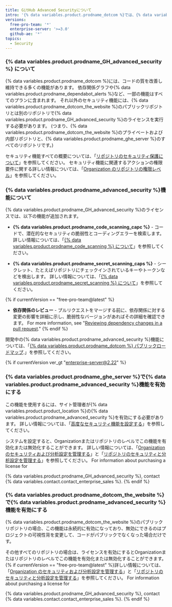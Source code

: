 ```yaml
---
title: GitHub Advanced Securityについて
intro: '{% data variables.product.prodname_dotcom %}では、{% data variables.product.prodname_advanced_security %}ライセンスのもとでセキュリティ機能がさらに強化されます。 これらの機能は、{% data variables.product.prodname_dotcom_the_website %}のパブリックリポジトリに対しても有効になります。'
versions:
  free-pro-team: '*'
  enterprise-server: '>=3.0'
  github-ae: '*'
topics:
  - Security
---
```


### {% data variables.product.prodname_GH_advanced_security %} について

{% data variables.product.prodname_dotcom %}には、コードの質を改善し維持できる多くの機能があります。 依存関係グラフや{% data variables.product.prodname_dependabot_alerts %}など、一部の機能はすべてのプランに含まれます。 それ以外のセキュリティ機能には、{% data variables.product.prodname_dotcom_the_website %}のパブリックリポジトリとは別のリポジトリで{% data variables.product.prodname_GH_advanced_security %}のライセンスを実行する必要があります。 (つまり、{% data variables.product.prodname_dotcom_the_website %}のプライベートおよび内部リポジトリと、{% data variables.product.prodname_ghe_server %}のすべてのリポジトリです。)

セキュリティ機能すべての概要については、「[リポジトリのセキュリティ保護について](/github/administering-a-repository/about-securing-your-repository#setting-up-your-repository-securely)」を参照してください。 セキュリティ機能に関連するアクションの権限要件に関する詳しい情報については、「[Organization のリポジトリの権限レベル](/github/setting-up-and-managing-organizations-and-teams/repository-permission-levels-for-an-organization#permission-requirements-for-security-features)」を参照してください。

### {% data variables.product.prodname_advanced_security %}機能について

{% data variables.product.prodname_GH_advanced_security %}のライセンスでは、以下の機能が追加されます。

- **{% data variables.product.prodname_code_scanning_capc %}** - コードで、潜在的なセキュリティの脆弱性とコーディングエラーを検索します。 詳しい情報については、「[{% data variables.product.prodname_code_scanning %} について](/github/finding-security-vulnerabilities-and-errors-in-your-code/about-code-scanning)」を参照してください。

- **{% data variables.product.prodname_secret_scanning_caps %}** - シークレット、たとえばリポジトリにチェックインされているキーやトークンなどを検出します。 詳しい情報については、「[{% data variables.product.prodname_secret_scanning %} について](/github/administering-a-repository/about-secret-scanning)」を参照してください。

{% if currentVersion == "free-pro-team@latest" %}
- **依存関係のレビュー** - プルリクエストをマージする前に、依存関係に対する変更の影響を詳細に示し、脆弱性なバージョンがあればその詳細を確認できます。 For more information, see "[Reviewing dependency changes in a pull request](/github/collaborating-with-issues-and-pull-requests/reviewing-dependency-changes-in-a-pull-request)."
{% endif %}

開発中の{% data variables.product.prodname_advanced_security %}機能については、「[{% data variables.product.prodname_dotcom %} パブリックロードマップ](https://github.com/github/roadmap).」を参照してください。

{% if currentVersion ver_gt "enterprise-server@2.22" %}
### {% data variables.product.prodname_ghe_server %}で{% data variables.product.prodname_advanced_security %}機能を有効にする

この機能を使用するには、サイト管理者が{% data variables.product.product_location %}の{% data variables.product.prodname_advanced_security %}を有効にする必要があります。 詳しい情報については、「[高度なセキュリティ機能を設定する](/admin/configuration/configuring-advanced-security-features)」を参照してください。

システムを設定すると、Organizationまたはリポジトリのレベルでこの機能を有効化または無効化することができます。 詳しい情報については、「[Organization のセキュリティおよび分析設定を管理する](/github/setting-up-and-managing-organizations-and-teams/managing-security-and-analysis-settings-for-your-organization)」と「[リポジトリのセキュリティと分析設定を管理する](/github/administering-a-repository/managing-security-and-analysis-settings-for-your-repository)」を参照してください。
For information about purchasing a license for

{% data variables.product.prodname_GH_advanced_security %}, contact {% data variables.contact.contact_enterprise_sales %}.
{% endif %}

### {% data variables.product.prodname_dotcom_the_website %}で{% data variables.product.prodname_advanced_security %}機能を有効にする

{% data variables.product.prodname_dotcom_the_website %}のパブリックリポジトリの場合、この機能は永続的に有効になっており、無効にできるのはプロジェクトの可視性背を変更して、コードがパブリックでなくなった場合だけです。

その他すべてのリポジトリの場合は、ライセンスを有効にするとOrganizationまたはリポジトリのレベルでこの機能を有効化または無効化することができます。 {% if currentVersion == "free-pro-team@latest" %}詳しい情報については、「[Organization のセキュリティおよび分析設定を管理する](/github/setting-up-and-managing-organizations-and-teams/managing-security-and-analysis-settings-for-your-organization)」と「[リポジトリのセキュリティと分析設定を管理する](/github/administering-a-repository/managing-security-and-analysis-settings-for-your-repository)」を参照してください。
For information about purchasing a license for

{% data variables.product.prodname_GH_advanced_security %}, contact {% data variables.contact.contact_enterprise_sales %}.
{% endif %}

